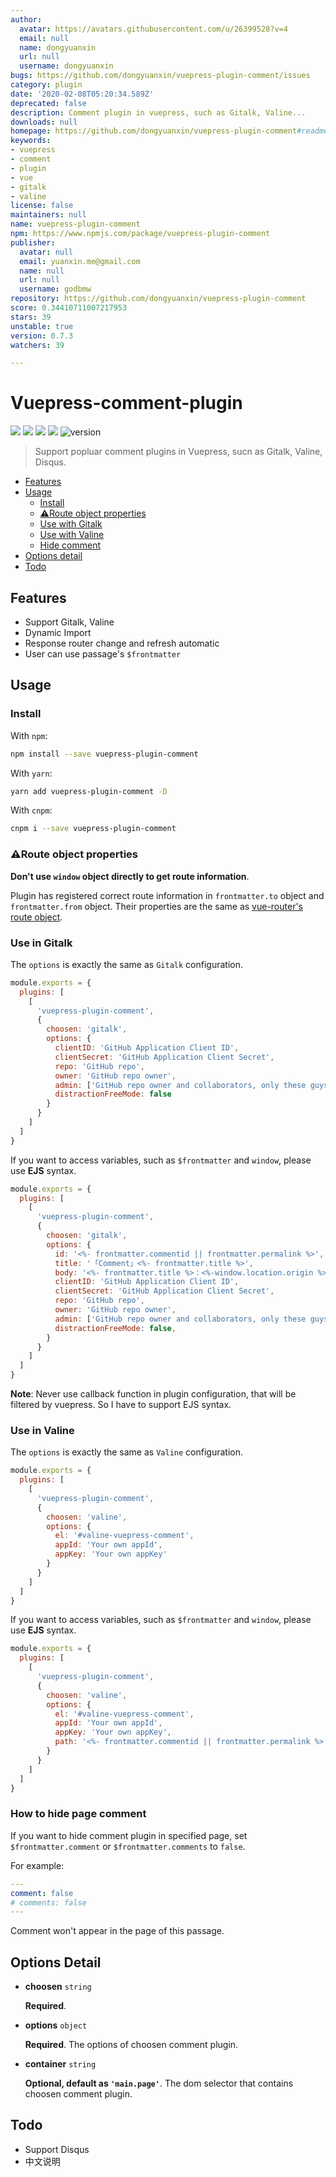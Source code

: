 ```yaml
---
author:
  avatar: https://avatars.githubusercontent.com/u/26399528?v=4
  email: null
  name: dongyuanxin
  url: null
  username: dongyuanxin
bugs: https://github.com/dongyuanxin/vuepress-plugin-comment/issues
category: plugin
date: '2020-02-08T05:20:34.589Z'
deprecated: false
description: Comment plugin in vuepress, such as Gitalk, Valine...
downloads: null
homepage: https://github.com/dongyuanxin/vuepress-plugin-comment#readme
keywords:
- vuepress
- comment
- plugin
- vue
- gitalk
- valine
license: false
maintainers: null
name: vuepress-plugin-comment
npm: https://www.npmjs.com/package/vuepress-plugin-comment
publisher:
  avatar: null
  email: yuanxin.me@gmail.com
  name: null
  url: null
  username: godbmw
repository: https://github.com/dongyuanxin/vuepress-plugin-comment
score: 0.34410711007217953
stars: 39
unstable: true
version: 0.7.3
watchers: 39

---
```


# Vuepress-comment-plugin

[![](https://img.shields.io/badge/online-preview-faad14.svg?style=popout-square)](https://xin-tan.com/)
[![](https://img.shields.io/npm/dm/vuepress-plugin-comment.svg?style=flat-square)](https://www.npmjs.com/package/vuepress-plugin-comment)
[![](https://img.shields.io/badge/vuepress-≥v0.9.0-3eaf7c.svg?style=popout-square)](https://vuepress.vuejs.org/)
![](https://img.shields.io/badge/license-MIT-blue.svg?style=popout-square)
![version](https://img.shields.io/github/release/dongyuanxin/vuepress-plugin-comment.svg?style=flat-square)


> Support popluar comment plugins in Vuepress, sucn as Gitalk, Valine, Disqus.

- [Features](#features)
- [Usage](#usage)
  - [Install](#install)
  - [⚠️Route object properties](#⚠️Route-object-properties)
  - [Use with Gitalk](#use-in-gitalk)
  - [Use with Valine](#use-in-valine)
  - [Hide comment](#how-to-hide-page-comment)
- [Options detail](#options-detail)
- [Todo](#todo)

## Features

- Support Gitalk, Valine
- Dynamic Import
- Response router change and refresh automatic
- User can use passage's `$frontmatter`

## Usage

### Install

With `npm`:

```bash
npm install --save vuepress-plugin-comment
```

With `yarn`:

```bash
yarn add vuepress-plugin-comment -D
```

With `cnpm`:

```bash
cnpm i --save vuepress-plugin-comment
```


### ⚠️Route object properties

**Don't use `window` object directly to get route information**.

Plugin has registered correct route information in `frontmatter.to` object and `frontmatter.from` object. Their properties are the same as [vue-router's route object](https://router.vuejs.org/api/#route-object-properties).

### Use in Gitalk

The `options` is exactly the same as `Gitalk` configuration.

```javascript
module.exports = {
  plugins: [
    [
      'vuepress-plugin-comment',
      {
        choosen: 'gitalk', 
        options: {
          clientID: 'GitHub Application Client ID',
          clientSecret: 'GitHub Application Client Secret',
          repo: 'GitHub repo',
          owner: 'GitHub repo owner',
          admin: ['GitHub repo owner and collaborators, only these guys can initialize github issues'],
          distractionFreeMode: false 
        }
      }
    ]
  ]
}
```

If you want to access variables, such as `$frontmatter` and `window`, please use **EJS** syntax.

```javascript
module.exports = {
  plugins: [
    [
      'vuepress-plugin-comment',
      {
        choosen: 'gitalk', 
        options: {
          id: '<%- frontmatter.commentid || frontmatter.permalink %>',
          title: '「Comment」<%- frontmatter.title %>',
          body: '<%- frontmatter.title %>：<%-window.location.origin %><%- frontmatter.to.path || window.location.pathname %>',
          clientID: 'GitHub Application Client ID',
          clientSecret: 'GitHub Application Client Secret',
          repo: 'GitHub repo',
          owner: 'GitHub repo owner',
          admin: ['GitHub repo owner and collaborators, only these guys can initialize github issues'],
          distractionFreeMode: false,
        }
      }
    ]
  ]
}
```

**Note**: Never use callback function in plugin configuration, that will be filtered by vuepress. So I have to support EJS syntax.

### Use in Valine

The `options` is exactly the same as `Valine` configuration.

```javascript
module.exports = {
  plugins: [
    [
      'vuepress-plugin-comment',
      {
        choosen: 'valine', 
        options: {
          el: '#valine-vuepress-comment',
          appId: 'Your own appId',
          appKey: 'Your own appKey'
        }
      }
    ]
  ]
}
```

If you want to access variables, such as `$frontmatter` and `window`, please use **EJS** syntax.

```javascript
module.exports = {
  plugins: [
    [
      'vuepress-plugin-comment',
      {
        choosen: 'valine', 
        options: {
          el: '#valine-vuepress-comment',
          appId: 'Your own appId',
          appKey: 'Your own appKey',
          path: '<%- frontmatter.commentid || frontmatter.permalink %>'
        }
      }
    ]
  ]
}
```

### How to hide page comment

If you want to hide comment plugin in specified page, set `$frontmatter.comment` or `$frontmatter.comments` to `false`.

For example:

```yml
---
comment: false 
# comments: false 
---
```

Comment won't appear in the page of this passage. 

## Options Detail

- **choosen** `string`

  **Required**.

- **options** `object`

  **Required**. The options of choosen comment plugin.

- **container** `string`

  **Optional, default as `'main.page'`**. The dom selector that contains choosen comment plugin.

## Todo

- Support Disqus
- 中文说明
